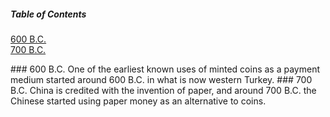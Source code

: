 ##### Table of Contents  
[600 B.C.](#600BC)  
[700 B.C.](#700BC)  



<a name="600BC"/>
### 600 B.C.
One of the earliest known uses of minted coins as a payment medium started around 600 B.C. in what is now western Turkey.

<a name="700BC"/>
### 700 B.C.
China is credited with the invention of paper, and around 700 B.C. the Chinese started using paper money as an alternative to coins.
